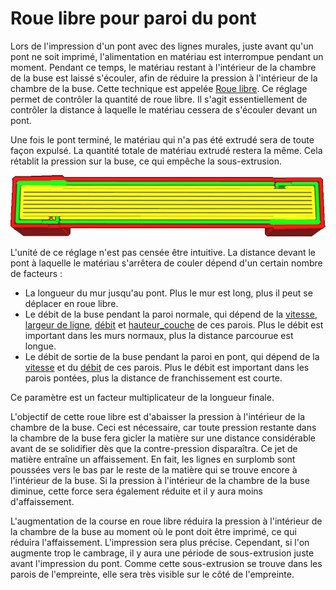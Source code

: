 Roue libre pour paroi du pont
====
Lors de l'impression d'un pont avec des lignes murales, juste avant qu'un pont ne soit imprimé, l'alimentation en matériau est interrompue pendant un moment. Pendant ce temps, le matériau restant à l'intérieur de la chambre de la buse est laissé s'écouler, afin de réduire la pression à l'intérieur de la chambre de la buse. Cette technique est appelée [Roue libre](coasting_enable.md). Ce réglage permet de contrôler la quantité de roue libre. Il s'agit essentiellement de contrôler la distance à laquelle le matériau cessera de s'écouler devant un pont.

Une fois le pont terminé, le matériau qui n'a pas été extrudé sera de toute façon expulsé. La quantité totale de matériau extrudé restera la même. Cela rétablit la pression sur la buse, ce qui empêche la sous-extrusion.

![Pas d'extrusion d'un côté du pont, et extrusion supplémentaire de l'autre](../../../articles/images/bridge_skin_density_100.png)

L'unité de ce réglage n'est pas censée être intuitive. La distance devant le pont à laquelle le matériau s'arrêtera de couler dépend d'un certain nombre de facteurs :
* La longueur du mur jusqu'au pont. Plus le mur est long, plus il peut se déplacer en roue libre.
* Le débit de la buse pendant la paroi normale, qui dépend de la [vitesse](../speed/speed_wall.md), [largeur de ligne](../resolution/wall_line_width.md), [débit](../material/wall_material_flow.md) et [hauteur_couche](../resolution/layer_height.md) de ces parois. Plus le débit est important dans les murs normaux, plus la distance parcourue est longue.
* Le débit de sortie de la buse pendant la paroi en pont, qui dépend de la [vitesse](bridge_wall_speed.md) et du [débit](bridge_wall_material_flow.md) de ces parois. Plus le débit est important dans les parois pontées, plus la distance de franchissement est courte.

Ce paramètre est un facteur multiplicateur de la longueur finale.

L'objectif de cette roue libre est d'abaisser la pression à l'intérieur de la chambre de la buse. Ceci est nécessaire, car toute pression restante dans la chambre de la buse fera gicler la matière sur une distance considérable avant de se solidifier dès que la contre-pression disparaîtra. Ce jet de matière entraîne un affaissement. En fait, les lignes en surplomb sont poussées vers le bas par le reste de la matière qui se trouve encore à l'intérieur de la buse. Si la pression à l'intérieur de la chambre de la buse diminue, cette force sera également réduite et il y aura moins d'affaissement.

L'augmentation de la course en roue libre réduira la pression à l'intérieur de la chambre de la buse au moment où le pont doit être imprimé, ce qui réduira l'affaissement. L'impression sera plus précise. Cependant, si l'on augmente trop le cambrage, il y aura une période de sous-extrusion juste avant l'impression du pont. Comme cette sous-extrusion se trouve dans les parois de l'empreinte, elle sera très visible sur le côté de l'empreinte.
